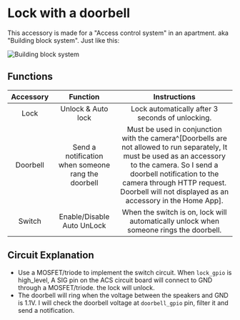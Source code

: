 # Lock with a doorbell

This accessory is made for a "Access control system" in an apartment. aka "Building block system". Just like this:

![Building block system](https://tva1.sinaimg.cn/large/008i3skNgy1gtidm27capj6096096dfq02.jpg)

## Functions

Accessory | Function  | Instructions
:--: | :--: | :--: 
Lock | Unlock & Auto lock | Lock automatically after 3 seconds of unlocking.
Doorbell | Send a notification when someone rang the doorbell | Must be used in conjunction with the camera^[Doorbells are not allowed to run separately, It must be used as an accessory to the camera. So I send a doorbell notification to the camera through HTTP request. Doorbell will not displayed as an accessory in the Home App].
Switch | Enable/Disable Auto UnLock | When the switch is on, lock will automatically unlock when someone rings the doorbell.

## Circuit Explanation

- Use a MOSFET/triode to implement the switch circuit. When `lock_gpio` is high_level, A SIG pin on the ACS circuit board will connect to GND through a MOSFET/triode. the lock will unlock.
- The doorbell will ring when the voltage between the speakers and GND is 1.1V. I will check the doorbell voltage at `doorbell_gpio` pin, filter it and send a notification.

